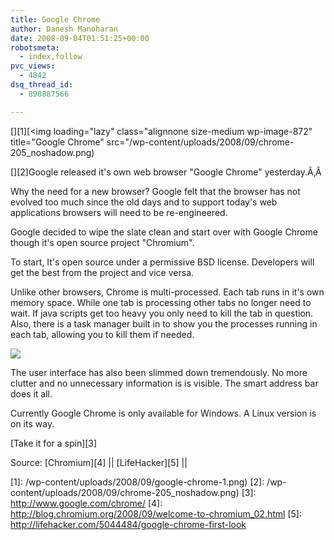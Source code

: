 ```yaml
---
title: Google Chrome
author: Danesh Manoharan
date: 2008-09-04T01:51:25+00:00
robotsmeta:
  - index,follow
pvc_views:
  - 4842
dsq_thread_id:
  - 898887566

---
```

[][1][<img loading="lazy" class="alignnone size-medium wp-image-872" title="Google Chrome" src="/wp-content/uploads/2008/09/chrome-205_noshadow.png)

[][2]Google released it's own web browser "Google Chrome" yesterday.Ã‚Â 

Why the need for a new browser? Google felt that the browser has not evolved too much since the old days and to support today's web applications browsers will need to be re-engineered.

Google decided to wipe the slate clean and start over with Google Chrome though it's open source project "Chromium".

To start, It's open source under a permissive BSD license. Developers will get the best from the project and vice versa.

Unlike other browsers, Chrome is multi-processed. Each tab runs in it's own memory space. While one tab is processing other tabs no longer need to wait. If java scripts get too heavy you only need to kill the tab in question. Also, there is a task manager built in to show you the processes running in each tab, allowing you to kill them if needed.

![](/wp-content/uploads/2008/09/google-chrome-1-500x362.png)

The user interface has also been slimmed down tremendously. No more clutter and no unnecessary information is is visible. The smart address bar does it all.

Currently Google Chrome is only available for Windows. A Linux version is on its way.

[Take it for a spin][3]

Source: [Chromium][4] || [LifeHacker][5] ||

 [1]: /wp-content/uploads/2008/09/google-chrome-1.png)
 [2]: /wp-content/uploads/2008/09/chrome-205_noshadow.png)
 [3]: http://www.google.com/chrome/
 [4]: http://blog.chromium.org/2008/09/welcome-to-chromium_02.html
 [5]: http://lifehacker.com/5044484/google-chrome-first-look